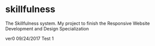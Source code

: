 # skillfulness
The Skillfulness system. My project to finish the Responsive Website Development and Design Specialization

ver0 09/24/2017 Test 1
